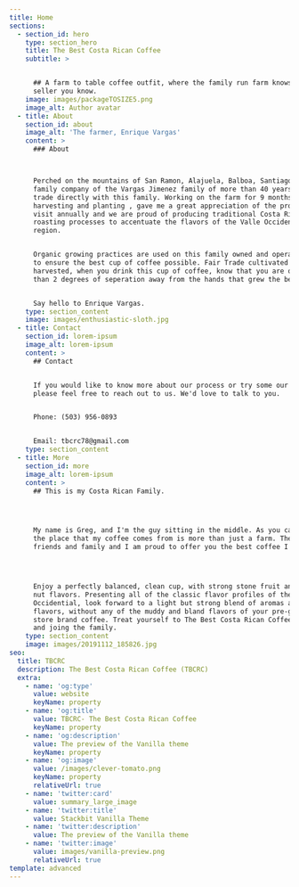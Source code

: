 ```yaml
---
title: Home
sections:
  - section_id: hero
    type: section_hero
    title: The Best Costa Rican Coffee
    subtitle: >


      ## A farm to table coffee outfit, where the family run farm knows the same
      seller you know.
    image: images/packageTOSIZE5.png
    image_alt: Author avatar
  - title: About
    section_id: about
    image_alt: 'The farmer, Enrique Vargas'
    content: >
      ### About



      Perched on the mountains of San Ramon, Alajuela, Balboa, Santiago. A proud
      family company of the Vargas Jimenez family of more than 40 years. We
      trade directly with this family. Working on the farm for 9 months +,
      harvesting and planting , gave me a great appreciation of the process. We
      visit annually and we are proud of producing traditional Costa Rican
      roasting processes to accentuate the flavors of the Valle Occidental
      region.


      Organic growing practices are used on this family owned and operated farm
      to ensure the best cup of coffee possible. Fair Trade cultivated and
      harvested, when you drink this cup of coffee, know that you are often less
      than 2 degrees of seperation away from the hands that grew the beans.


      Say hello to Enrique Vargas.
    type: section_content
    image: images/enthusiastic-sloth.jpg
  - title: Contact
    section_id: lorem-ipsum
    image_alt: lorem-ipsum
    content: >
      ## Contact


      If you would like to know more about our process or try some our beans,
      please feel free to reach out to us. We'd love to talk to you.


      Phone: (503) 956-0893


      Email: tbcrc78@gmail.com
    type: section_content
  - title: More
    section_id: more
    image_alt: lorem-ipsum
    content: >
      ## This is my Costa Rican Family.




      My name is Greg, and I'm the guy sitting in the middle. As you can see,
      the place that my coffee comes from is more than just a farm. They are my
      friends and family and I am proud to offer you the best coffee I know of. 




      Enjoy a perfectly balanced, clean cup, with strong stone fruit and toasted
      nut flavors. Presenting all of the classic flavor profiles of the Valle
      Occidential, look forward to a light but strong blend of aromas and
      flavors, without any of the muddy and bland flavors of your pre-ground
      store brand coffee. Treat yourself to The Best Costa Rican Coffee I know,
      and joing the family. 
    type: section_content
    image: images/20191112_185826.jpg
seo:
  title: TBCRC
  description: The Best Costa Rican Coffee (TBCRC)
  extra:
    - name: 'og:type'
      value: website
      keyName: property
    - name: 'og:title'
      value: TBCRC- The Best Costa Rican Coffee
      keyName: property
    - name: 'og:description'
      value: The preview of the Vanilla theme
      keyName: property
    - name: 'og:image'
      value: /images/clever-tomato.png
      keyName: property
      relativeUrl: true
    - name: 'twitter:card'
      value: summary_large_image
    - name: 'twitter:title'
      value: Stackbit Vanilla Theme
    - name: 'twitter:description'
      value: The preview of the Vanilla theme
    - name: 'twitter:image'
      value: images/vanilla-preview.png
      relativeUrl: true
template: advanced
---
```

